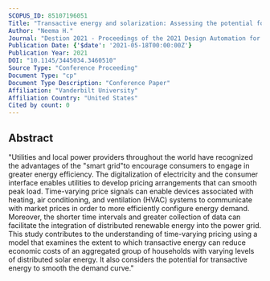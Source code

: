 ```yaml
---
SCOPUS_ID: 85107196051
Title: "Transactive energy and solarization: Assessing the potential for demand curve management and cost savings"
Author: "Neema H."
Journal: "Destion 2021 - Proceedings of the 2021 Design Automation for CPS and IoT"
Publication Date: {'$date': '2021-05-18T00:00:00Z'}
Publication Year: 2021
DOI: "10.1145/3445034.3460510"
Source Type: "Conference Proceeding"
Document Type: "cp"
Document Type Description: "Conference Paper"
Affiliation: "Vanderbilt University"
Affiliation Country: "United States"
Cited by count: 0
---
```


## Abstract
"Utilities and local power providers throughout the world have recognized the advantages of the \"smart grid\"to encourage consumers to engage in greater energy efficiency. The digitalization of electricity and the consumer interface enables utilities to develop pricing arrangements that can smooth peak load. Time-varying price signals can enable devices associated with heating, air conditioning, and ventilation (HVAC) systems to communicate with market prices in order to more efficiently configure energy demand. Moreover, the shorter time intervals and greater collection of data can facilitate the integration of distributed renewable energy into the power grid. This study contributes to the understanding of time-varying pricing using a model that examines the extent to which transactive energy can reduce economic costs of an aggregated group of households with varying levels of distributed solar energy. It also considers the potential for transactive energy to smooth the demand curve."
